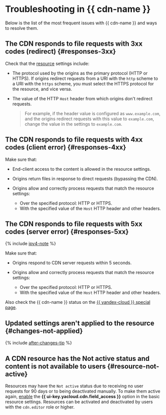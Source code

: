 # Troubleshooting in {{ cdn-name }}

Below is the list of the most frequent issues with {{ cdn-name }} and ways to resolve them.

## The CDN responds to file requests with 3xx codes (redirect) {#responses-3xx}

Check that the [resource](concepts/resource.md) settings include:

* The protocol used by the origins as the primary protocol (HTTP or HTTPS). If origins redirect requests from a URI with the `http` scheme to a URI with the `https` scheme, you must select the HTTPS protocol for the resource, and vice versa.
* The value of the HTTP `Host` header from which origins don't redirect requests.

   > For example, if the header value is configured as `www.example.com`, and the origins redirect requests with this value to `example.com`, change the value in the settings to `example.com`.

## The CDN responds to file requests with 4xx codes (client error) {#responses-4xx}

Make sure that:

* End-client access to the content is allowed in the resource settings.
* Origins return files in response to direct requests (bypassing the CDN).
* Origins allow and correctly process requests that match the resource settings:

   * Over the specified protocol: HTTP or HTTPS.
   * With the specified value of the `Host` HTTP header and other headers.

## The CDN responds to file requests with 5xx codes (server error) {#responses-5xx}

{% include [ipv4-note](../_includes/cdn/ipv4-note.md) %}

Make sure that:

* Origins respond to CDN server requests within 5 seconds.
* Origins allow and correctly process requests that match the resource settings:

   * Over the specified protocol: HTTP or HTTPS.
   * With the specified value of the `Host` HTTP header and other headers.

Also check the {{ cdn-name }} status on the [{{ yandex-cloud }} special page](https://status.cloud.yandex.com/dashboard?service=cloud%20cdn).

## Updated settings aren't applied to the resource {#changes-not-applied}

{% include [after-changes-tip](../_includes/cdn/after-changes-tip.md) %}

## A CDN resource has the Not active status and content is not available to users {#resource-not-active}

Resources may have the `Not active` status due to receiving no user requests for 90 days or to being deactivated manually. To make them active again, [enable](operations/resources/configure-basics.md) the **{{ ui-key.yacloud.cdn.field_access }}** option in the basic resource settings. Resources can be activated and deactivated by users with the `cdn.editor` role or higher.
